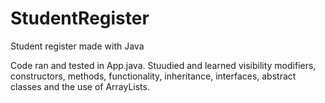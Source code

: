 # StudentRegister
Student register made with Java

Code ran and tested in App.java. Stuudied and learned visibility modifiers, constructors, methods, functionality, inheritance, interfaces, abstract classes and the use of ArrayLists.
